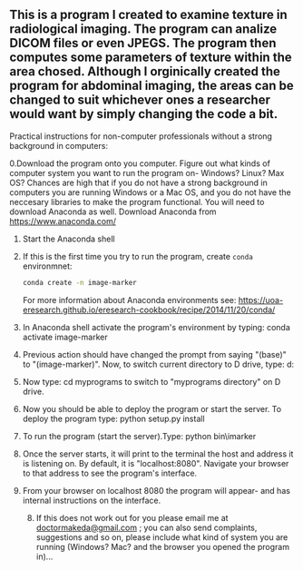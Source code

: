 This is a program I created to examine texture in radiological imaging. 
The program can analize DICOM files or even JPEGS. 
The program then computes some parameters of texture within the area chosed.
Although I orginically created the program for abdominal imaging, the areas can be changed to suit whichever ones a researcher would want by simply changing the code a bit. 
-
Practical instructions for non-computer professionals without a strong background in computers:

0.Download the program onto you computer. 
Figure out what kinds of computer system you want to run the program on- Windows? Linux? Max OS?
Chances are high that if you do not have a strong background in computers you are running Windows or a Mac OS, and you do not have the neccesary libraries to make the program functional. You will need to download Anaconda as well. 
Download Anaconda from https://www.anaconda.com/

1. Start the Anaconda shell
2. If this is the first time you try to run the program, create `conda` environmnet:
   ``` sh
   conda create -n image-marker
   ```
   For more information about Anaconda environments see: https://uoa-eresearch.github.io/eresearch-cookbook/recipe/2014/11/20/conda/
3. In Anaconda shell activate the program's environment by typing:
   conda activate image-marker
3. Previous action should have changed the prompt from saying "(base)"
to "(image-marker)".  Now, to switch current directory to D drive, type:
   d:
   
4. Now type:
   cd myprograms
   to switch to "myprograms directory" on D drive.
5. Now you should be able to deploy the program or start the server. To deploy the program type:
   python setup.py install
6. To run the program (start the server).Type:
     python bin\imarker
6. Once the server starts, it will print to the terminal the host and
address it is listening on.
   By default, it is "localhost:8080".  Navigate your browser to that
address to see the
   program's interface.
7. From your browser on localhost 8080 the program will appear- and has internal instructions on the interface.   
   
   8. If this does not work out for you please email me at doctormakeda@gmail.com ; you can also send complaints, suggestions and so on, please include what kind of system you are running (Windows? Mac? and the browser you opened the program in)...
